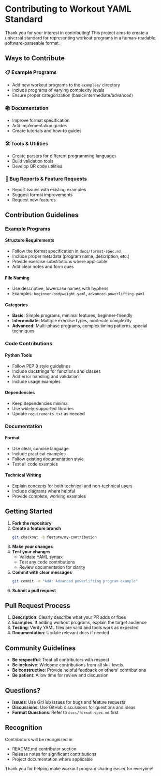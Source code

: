 # Contributing to Workout YAML Standard

Thank you for your interest in contributing! This project aims to create a universal standard for representing workout programs in a human-readable, software-parseable format.

## Ways to Contribute

### 📋 Example Programs
- Add new workout programs to the `examples/` directory
- Include programs of varying complexity levels
- Ensure proper categorization (basic/intermediate/advanced)

### 📚 Documentation
- Improve format specification
- Add implementation guides
- Create tutorials and how-to guides

### 🛠️ Tools & Utilities
- Create parsers for different programming languages
- Build validation tools
- Develop QR code utilities

### 🐛 Bug Reports & Feature Requests
- Report issues with existing examples
- Suggest format improvements
- Request new features

## Contribution Guidelines

### Example Programs

#### Structure Requirements
- Follow the format specification in `docs/format-spec.md`
- Include proper metadata (program name, description, etc.)
- Provide exercise substitutions where applicable
- Add clear notes and form cues

#### File Naming
- Use descriptive, lowercase names with hyphens
- Examples: `beginner-bodyweight.yaml`, `advanced-powerlifting.yaml`

#### Categories
- **Basic**: Simple programs, minimal features, beginner-friendly
- **Intermediate**: Multiple exercise types, moderate complexity
- **Advanced**: Multi-phase programs, complex timing patterns, special techniques

### Code Contributions

#### Python Tools
- Follow PEP 8 style guidelines
- Include docstrings for functions and classes
- Add error handling and validation
- Include usage examples

#### Dependencies
- Keep dependencies minimal
- Use widely-supported libraries
- Update `requirements.txt` as needed

### Documentation

#### Format
- Use clear, concise language
- Include practical examples
- Follow existing documentation style
- Test all code examples

#### Technical Writing
- Explain concepts for both technical and non-technical users
- Include diagrams where helpful
- Provide complete, working examples

## Getting Started

1. **Fork the repository**
2. **Create a feature branch**
   ```bash
   git checkout -b feature/my-contribution
   ```
3. **Make your changes**
4. **Test your changes**
   - Validate YAML syntax
   - Test any code contributions
   - Review documentation for clarity
5. **Commit with clear messages**
   ```bash
   git commit -m "Add: Advanced powerlifting program example"
   ```
6. **Submit a pull request**

## Pull Request Process

1. **Description**: Clearly describe what your PR adds or fixes
2. **Examples**: If adding workout programs, explain the target audience
3. **Testing**: Verify YAML files are valid and tools work as expected
4. **Documentation**: Update relevant docs if needed

## Community Guidelines

- **Be respectful**: Treat all contributors with respect
- **Be inclusive**: Welcome contributions from all skill levels
- **Be constructive**: Provide helpful feedback on others' contributions
- **Be patient**: Allow time for review and discussion

## Questions?

- **Issues**: Use GitHub issues for bugs and feature requests
- **Discussions**: Use GitHub discussions for questions and ideas
- **Format Questions**: Refer to `docs/format-spec.md` first

## Recognition

Contributors will be recognized in:
- README.md contributor section
- Release notes for significant contributions
- Project documentation where applicable

Thank you for helping make workout program sharing easier for everyone!
